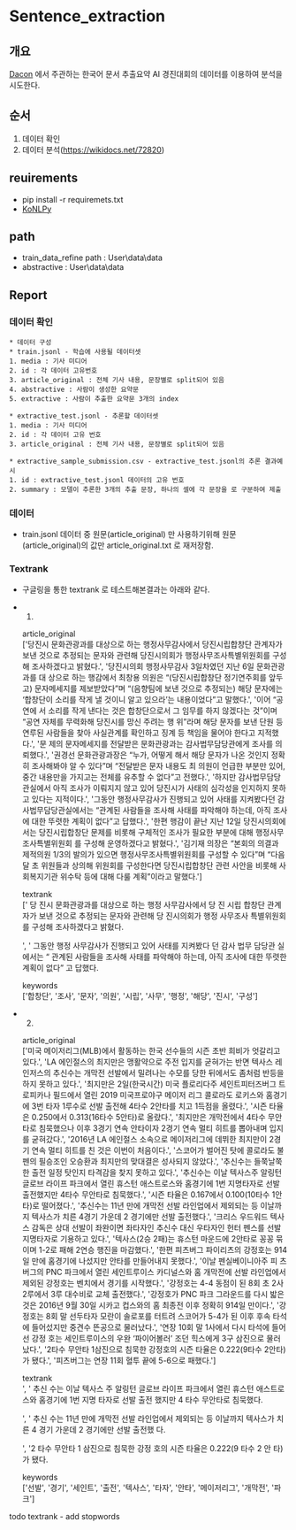 # Sentence_extraction

## 개요
[Dacon](https://dacon.io/competitions/official/235671/overview/) 에서 주관하는 한국어 문서 추출요약 AI 경진대회의 데이터를 이용하여 분석을 시도한다.

## 순서
1. 데이터 확인
2. 데이터 분석(https://wikidocs.net/72820)

## reuirements
* pip install -r requiremets.txt
* [KoNLPy](https://konlpy.org/ko/latest/install/)

## path
* train_data_refine path : User\data\data
* abstractive : User\data\data

## Report
### 데이터 확인

    * 데이터 구성  
    * train.jsonl - 학습에 사용될 데이터셋  
    1. media : 기사 미디어
    2. id : 각 데이터 고유번호
    3. article_original : 전체 기사 내용, 문장별로 split되어 있음
    4. abstractive : 사람이 생성한 요약문
    5. extractive : 사람이 추출한 요약문 3개의 index
    
    * extractive_test.jsonl - 추론할 데이터셋  
    1. media : 기사 미디어
    2. id : 각 데이터 고유 번호
    3. article_original : 전체 기사 내용, 문장별로 split되어 있음

    * extractive_sample_submission.csv - extractive_test.jsonl의 추론 결과예시  
    1. id : extractive_test.jsonl 데이터의 고유 번호
    2. summary : 모델이 추론한 3개의 추출 문장, 하나의 셀에 각 문장을 로 구분하여 제출

### 데이터
* train.jsonl 데이터 중 원문(article_original) 만 사용하기위해 원문(article_original)의 값만 article_original.txt 로 재저장함.


### Textrank
* 구글링을 통한 textrank 로 테스트해본결과는 아래와 같다. 

* 1) 
    article_original  
    ['당진시 문화관광과를 대상으로 하는 행정사무감사에서 당진시립합창단 관계자가 보낸 것으로 추정되는 문자와 관련해 당진시의회가 행정사무조사특별위원회를 구성해 조사하겠다고 밝혔다.', '당진시의회 행정사무감사 3일차였던 지난 6일 문화관광과를 대 상으로 하는 행감에서 최창용 의원은 “(당진시립합창단 정기연주회를 앞두고) 문자메세지를 제보받았다”며 “(음향팀에 보낸  것으로 추정되는) 해당 문자에는 ‘합창단이 소리를 작게 낼 것이니 알고 있으라’는 내용이었다”고 말했다.', '이어 “공연에 서 소리를 작게 낸다는 것은 합창단으로서 그 임무를 하지 않겠다는 것”이며 “공연 자체를 무력화해 당진시를 망신 주려는 행 위”라며 해당 문자를 보낸 단원 등 연루된 사람들을 찾아 사실관계를 확인하고 징계 등 책임을 물어야 한다고 지적했다.', '문 제의 문자메세지를 전달받은 문화관광과는 감사법무담당관에게 조사를 의뢰했다.', '권경선 문화관광과장은 “누가, 어떻게 해서 해당 문자가 나온 것인지 정확히 조사해봐야 알 수 있다”며 “전달받은 문자 내용도 최 의원이 언급한 부분만 있어, 중간 내용만을 가지고는 전체를 유추할 수 없다”고 전했다.', '하지만 감사법무담당관실에서 아직 조사가 이뤄지지 않고 있어 당진시가  사태의 심각성을 인지하지 못하고 있다는 지적이다.', '그동안 행정사무감사가 진행되고 있어 사태를 지켜봤다던 감사법무담당관실에서는 “관계된 사람들을 조사해 사태를 파악해야 하는데, 아직 조사에 대한 뚜렷한 계획이 없다”고 답했다.', '한편 행감이 끝난 지난 12일 당진시의회에서는 당진시립합창단 문제를 비롯해 구체적인 조사가 필요한 부분에 대해 행정사무조사특별위원회 를 구성해 운영하겠다고 밝혔다.', '김기재 의장은 “본회의 의결과 제적의원 1/3의 발의가 있으면 행정사무조사특별위원회를 구성할 수 있다”며 “다음 달 초 위원들과 상의해 위원회를 구성한다면 당진시립합창단 관련 사안을 비롯해 사회복지기관 위수탁 등에 대해 다룰 계획”이라고 말했다.']

    textrank  
    [' 당 진시 문화관광과를 대상으로 하는 행정 사무감사에서 당 진 시립 합창단 관계자가 보낸 것으로 추정되는 문자와 관련해 당 진시의회가 행정 사무조사 특별위원회를 구성해 조사하겠다고 밝혔다.

    ', ' 그동안 행정 사무감사가 진행되고 있어 사태를 지켜봤다 던 감사 법무 담당관 실에서는 “ 관계된 사람들을 조사해 사태를 파악해야 하는데, 아직 조사에 대한 뚜렷한 계획이 없다” 고 답했다.  

    keywords  
    ['합창단', '조사', '문자', '의원', '시립', '사무', '행정', '해당', '진시', '구성']

* 2)  
    article_original  
    ['미국 메이저리그(MLB)에서 활동하는 한국 선수들의 시즌 초반 희비가 엇갈리고 있다.', 'LA 에인절스의 최지만은 맹활약으로  주전 입지를 굳혀가는 반면 텍사스 레인저스의 추신수는 개막전 선발에서 밀려나는 수모를 당한 뒤에서도 좀처럼 반등을 하지 못하고 있다.', '최지만은 2일(한국시간) 미국 플로리다주 세인트피터즈버그 트로피카나 필드에서 열린 2019 미국프로야구 메이저 리그 콜로라도 로키스와 홈경기에 3번 타자 1루수로 선발 출전해 4타수 2안타를 치고 1득점을 올렸다.', '시즌 타율은 0.250에서 0.313(16타수 5안타)로 올랐다.', '최지만은 개막전에서 4타수 무안타로 침묵했으나 이후 3경기 연속 안타이자 2경기 연속 멀티 히트를 뽑아내며 입지를 굳혀갔다.', '2016년 LA 에인절스 소속으로 메이저리그에 데뷔한 최지만이 2경기 연속 멀티 히트를 친 것은 이번이 처음이다.', '스코어가 벌어진 탓에 콜로라도 불펜의 필승조인 오승환과 최지만의 맞대결은 성사되지 않았다.', '추신수는 들쭉날쭉한 출전 일정 탓인지 타격감을 찾지 못하고 있다.', '추신수는 이날 텍사스주 알링턴 글로브 라이프 파크에서 열린 휴스턴 애스트로스와 홈경기에 1번 지명타자로 선발 출전했지만 4타수 무안타로 침묵했다.', '시즌 타율은 0.167에서 0.100(10타수 1안타)로 떨어졌다.', '추신수는 11년 만에 개막전 선발 라인업에서 제외되는 등 이날까지 텍사스가 치른 4경기 가운데 2 경기에만 선발 출전했다.', '크리스 우드워드 텍사스 감독은 상대 선발이 좌완이면 좌타자인 추신수 대신 우타자인 헌터 펜스를 선발 지명타자로 기용하고 있다.', '텍사스(2승 2패)는 휴스턴 마운드에 2안타로 꽁꽁 묶이며 1-2로 패해 2연승 행진을 마감했다.', '한편 피츠버그 파이리츠의 강정호는 914일 만에 홈경기에 나섰지만 안타를 만들어내지 못했다.', '이날 펜실베이니아주 피 츠버그의 PNC 파크에서 열린 세인트루이스 카디널스와 홈 개막전에 선발 라인업에서 제외된 강정호는 벤치에서 경기를 시작했다.', '강정호는 4-4 동점이 된 8회 초 2사 2루에서 3루 대수비로 교체 출전했다.', '강정호가 PNC 파크 그라운드를 다시 밟은 것은 2016년 9월 30일 시카고 컵스와의 홈 최종전 이후 정확히 914일 만이다.', '강정호는 8회 말 선두타자 모란이 솔로포를 터트려 스코어가 5-4가 된 이후 후속 타석에 들어섰지만 중견수 뜬공으로 물러났다.', '연장 10회 말 1사에서 다시 타석에 들어선 강정 호는 세인트루이스의 우완 ‘파이어볼러’ 조던 힉스에게 3구 삼진으로 물러났다.', '2타수 무안타 1삼진으로 침묵한 강정호의  시즌 타율은 0.222(9타수 2안타)가 됐다.', '피츠버그는 연장 11회 혈투 끝에 5-6으로 패했다.']

    textrank  
    ', ' 추신 수는 이날 텍사스 주 알링턴 글로브 라이프 파크에서 열린 휴스턴 애스트로스와 홈경기에 1번 지명 타자로 선발 출전 했지만 4 타수 무안타로 침묵했다.

    ', ' 추신 수는 11년 만에 개막전 선발 라인업에서 제외되는 등 이날까지 텍사스가 치른 4 경기 가운데 2 경기에만 선발 출전했 다.

    ', '2 타수 무안타 1 삼진으로 침묵한 강정 호의 시즌 타율은 0.222(9 타수 2 안 타) 가 됐다.

    keywords  
    ['선발', '경기', '세인트', '출전', '텍사스', '타자', '안타', '메이저리그', '개막전', '파크']



todo
textrank - add stopwords